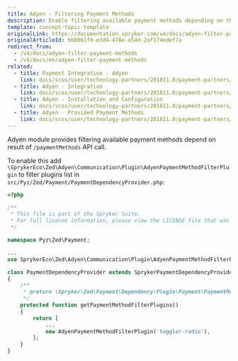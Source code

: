 ```yaml
---
title: Adyen - Filtering Payment Methods
description: Enable filtering available payment methods depending on the result of /paymentMethods API call in the Spryker Commerce OS.
template: concept-topic-template
originalLink: https://documentation.spryker.com/v4/docs/adyen-filter-payment-methods
originalArticleId: bb0061f0-e3d4-478e-a54d-2af174edef7a
redirect_from:
  - /v4/docs/adyen-filter-payment-methods
  - /v4/docs/en/adyen-filter-payment-methods
related:
  - title: Payment Integration - Adyen
    link: docs/scos/user/technology-partners/201811.0/payment-partners/adyen/adyen.html
  - title: Adyen - Integration
    link: docs/scos/user/technology-partners/201811.0/payment-partners/adyen/adyen-integration-into-a-project.html
  - title: Adyen - Installation and Configuration
    link: docs/scos/user/technology-partners/201811.0/payment-partners/adyen/adyen-installation-and-configuration.html
  - title: Adyen - Provided Payment Methods
    link: docs/scos/user/technology-partners/201811.0/payment-partners/adyen/adyen-provided-payment-methods.html
---
```


Adyen module provides filtering available payment methods depend on result of `/paymentMethods` API call.

To enable this add `\SprykerEco\Zed\Adyen\Communication\Plugin\AdyenPaymentMethodFilterPlugin` to filter plugins list in `src/Pyz/Zed/Payment/PaymentDependencyProvider.php`:

```php
<?php

/**
 * This file is part of the Spryker Suite.
 * For full license information, please view the LICENSE file that was distributed with this source code.
 */

namespace Pyz\Zed\Payment;

...
use SprykerEco\Zed\Adyen\Communication\Plugin\AdyenPaymentMethodFilterPlugin;

class PaymentDependencyProvider extends SprykerPaymentDependencyProvider
{
    /**
     * @return \Spryker\Zed\Payment\Dependency\Plugin\Payment\PaymentMethodFilterPluginInterface[]
     */
    protected function getPaymentMethodFilterPlugins()
    {
        return [
            ...
            new AdyenPaymentMethodFilterPlugin('toggler-radio'),
        ];
    }
}
 ```

